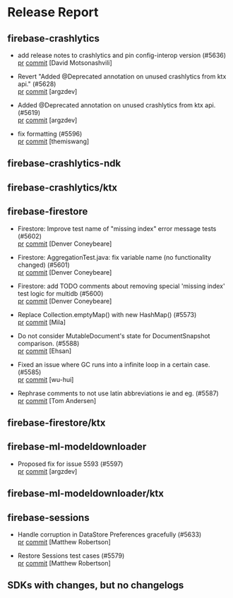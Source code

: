 # Release Report
## firebase-crashlytics
      
* add release notes to crashlytics and pin config-interop version (#5636)   
  [pr](https://github.com/firebase/firebase-android-sdk/pull/5636) [commit](https://github.com/firebase/firebase-android-sdk/commit/4e52f0fbbc8b8ce55448add98494e5b394c8dc83)  [David Motsonashvili]

* Revert "Added @Deprecated annotation on unused crashlytics from ktx api." (#5628)   
  [pr](https://github.com/firebase/firebase-android-sdk/pull/5628) [commit](https://github.com/firebase/firebase-android-sdk/commit/eb3380eb18c601b7105b7c850dc1c2c5eb73d094)  [argzdev]

* Added @Deprecated annotation on unused crashlytics from ktx api. (#5619)   
  [pr](https://github.com/firebase/firebase-android-sdk/pull/5619) [commit](https://github.com/firebase/firebase-android-sdk/commit/e96465a0928a0ef28f6d6f8a39dea25f8a6440e0)  [argzdev]

* fix formatting (#5596)   
  [pr](https://github.com/firebase/firebase-android-sdk/pull/5596) [commit](https://github.com/firebase/firebase-android-sdk/commit/ac19e5d561d6a7a24a6004746d95f4e08024fdc4)  [themiswang]

## firebase-crashlytics-ndk
      

## firebase-crashlytics/ktx
      

## firebase-firestore
      
* Firestore: Improve test name of "missing index" error message tests (#5602)   
  [pr](https://github.com/firebase/firebase-android-sdk/pull/5602) [commit](https://github.com/firebase/firebase-android-sdk/commit/16a90fa48dcdcc4fc91fb0d6bf469a56bab21f50)  [Denver Coneybeare]

* Firestore: AggregationTest.java: fix variable name (no functionality changed) (#5601)   
  [pr](https://github.com/firebase/firebase-android-sdk/pull/5601) [commit](https://github.com/firebase/firebase-android-sdk/commit/a8310edbeb03f322c117e4805b1272b0257eccf7)  [Denver Coneybeare]

* Firestore: add TODO comments about removing special 'missing index' test logic for multidb (#5600)   
  [pr](https://github.com/firebase/firebase-android-sdk/pull/5600) [commit](https://github.com/firebase/firebase-android-sdk/commit/2f546b2a84d37b7a5edfea7f49e02d2c4cd7be68)  [Denver Coneybeare]

* Replace Collection.emptyMap() with new HashMap() (#5573)   
  [pr](https://github.com/firebase/firebase-android-sdk/pull/5573) [commit](https://github.com/firebase/firebase-android-sdk/commit/3d88f620a93edc7f59946dfd27a5bff66ae1c6b9)  [Mila]

* Do not consider MutableDocument's state for DocumentSnapshot comparison. (#5588)   
  [pr](https://github.com/firebase/firebase-android-sdk/pull/5588) [commit](https://github.com/firebase/firebase-android-sdk/commit/080e1fcd3a3632fd21b49d8cb4076bc0d34d2904)  [Ehsan]

* Fixed an issue where GC runs into a infinite loop in a certain case. (#5585)   
  [pr](https://github.com/firebase/firebase-android-sdk/pull/5585) [commit](https://github.com/firebase/firebase-android-sdk/commit/42a6951b04c25254659231667008c123a29b2dd2)  [wu-hui]

* Rephrase comments to not use latin abbreviations ie and eg. (#5587)   
  [pr](https://github.com/firebase/firebase-android-sdk/pull/5587) [commit](https://github.com/firebase/firebase-android-sdk/commit/dacdc3c5e474a1e2be73c5635625322ea7891a0c)  [Tom Andersen]

## firebase-firestore/ktx
      

## firebase-ml-modeldownloader
      
* Proposed fix for issue 5593 (#5597)   
  [pr](https://github.com/firebase/firebase-android-sdk/pull/5597) [commit](https://github.com/firebase/firebase-android-sdk/commit/ff6cc57b31c42117515577822456def5b59398dd)  [argzdev]

## firebase-ml-modeldownloader/ktx
      

## firebase-sessions
      
* Handle corruption in DataStore Preferences gracefully (#5633)   
  [pr](https://github.com/firebase/firebase-android-sdk/pull/5633) [commit](https://github.com/firebase/firebase-android-sdk/commit/ba067b5fad40ba08fbfc30cb42dfc878bf447152)  [Matthew Robertson]

* Restore Sessions test cases (#5579)   
  [pr](https://github.com/firebase/firebase-android-sdk/pull/5579) [commit](https://github.com/firebase/firebase-android-sdk/commit/31bce698bf098870ce11d0a47cd71056be624dd2)  [Matthew Robertson]


## SDKs with changes, but no changelogs
